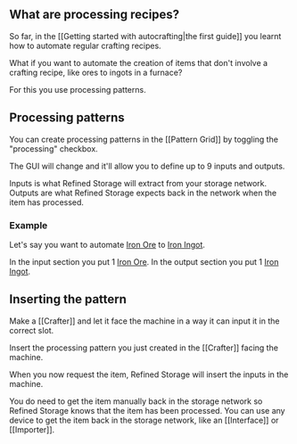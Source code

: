 ## What are processing recipes?
So far, in the [[Getting started with autocrafting|the first guide]] you learnt how to automate regular crafting recipes.

What if you want to automate the creation of items that don't involve a crafting recipe, like ores to ingots in a furnace?

For this you use processing patterns.

## Processing patterns
You can create processing patterns in the [[Pattern Grid]] by toggling the "processing" checkbox.

The GUI will change and it'll allow you to define up to 9 inputs and outputs.

Inputs is what Refined Storage will extract from your storage network. Outputs are what Refined Storage expects back in the network when the item has processed.

### Example
Let's say you want to automate [Iron Ore](https://minecraft.gamepedia.com/Iron_Ore) to [Iron Ingot](https://minecraft.gamepedia.com/Iron_Ingot).

In the input section you put 1 [Iron Ore](https://minecraft.gamepedia.com/Iron_Ore).
In the output section you put 1 [Iron Ingot](https://minecraft.gamepedia.com/Iron_Ingot).

## Inserting the pattern
Make a [[Crafter]] and let it face the machine in a way it can input it in the correct slot.

Insert the processing pattern you just created in the [[Crafter]] facing the machine.

When you now request the item, Refined Storage will insert the inputs in the machine.

You do need to get the item manually back in the storage network so Refined Storage knows that the item has been processed. You can use any device to get the item back in the storage network, like an [[Interface]] or [[Importer]].